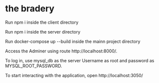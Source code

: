 # the bradery

Run npm i inside the client directory

Run npm i inside the server directory

Run docker-compose up --build inside the mainn project directory

Access the Adminer using route http://localhost:8000/.

To log in, use mysql_db as the server Username as root and password as MYSQL_ROOT_PASSWORD.

To start interacting with the application, open http://localhost:3050/